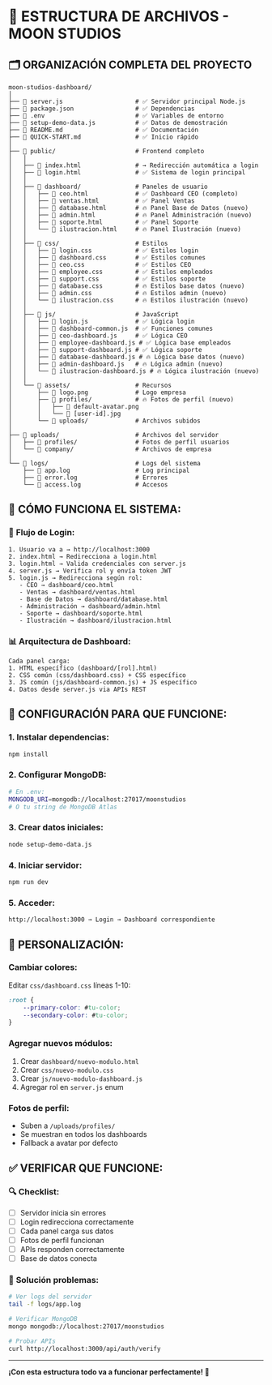 # 📁 ESTRUCTURA DE ARCHIVOS - MOON STUDIOS

## 🗂️ **ORGANIZACIÓN COMPLETA DEL PROYECTO**

```
moon-studios-dashboard/
│
├── 📄 server.js                    # ✅ Servidor principal Node.js
├── 📄 package.json                 # ✅ Dependencias
├── 📄 .env                         # ✅ Variables de entorno
├── 📄 setup-demo-data.js           # ✅ Datos de demostración
├── 📄 README.md                    # ✅ Documentación
├── 📄 QUICK-START.md               # ✅ Inicio rápido
│
├── 📁 public/                      # Frontend completo
│   │
│   ├── 📄 index.html               # → Redirección automática a login
│   ├── 📄 login.html               # ✅ Sistema de login principal
│   │
│   ├── 📁 dashboard/               # Paneles de usuario
│   │   ├── 📄 ceo.html             # ✅ Dashboard CEO (completo)
│   │   ├── 📄 ventas.html          # ✅ Panel Ventas
│   │   ├── 📄 database.html        # 🔥 Panel Base de Datos (nuevo)
│   │   ├── 📄 admin.html           # 🔥 Panel Administración (nuevo)
│   │   ├── 📄 soporte.html         # ✅ Panel Soporte
│   │   └── 📄 ilustracion.html     # 🔥 Panel Ilustración (nuevo)
│   │
│   ├── 📁 css/                     # Estilos
│   │   ├── 📄 login.css            # ✅ Estilos login
│   │   ├── 📄 dashboard.css        # ✅ Estilos comunes
│   │   ├── 📄 ceo.css              # ✅ Estilos CEO
│   │   ├── 📄 employee.css         # ✅ Estilos empleados
│   │   ├── 📄 support.css          # ✅ Estilos soporte
│   │   ├── 📄 database.css         # 🔥 Estilos base datos (nuevo)
│   │   ├── 📄 admin.css            # 🔥 Estilos admin (nuevo)
│   │   └── 📄 ilustracion.css      # 🔥 Estilos ilustración (nuevo)
│   │
│   ├── 📁 js/                      # JavaScript
│   │   ├── 📄 login.js             # ✅ Lógica login
│   │   ├── 📄 dashboard-common.js  # ✅ Funciones comunes
│   │   ├── 📄 ceo-dashboard.js     # ✅ Lógica CEO
│   │   ├── 📄 employee-dashboard.js # ✅ Lógica base empleados
│   │   ├── 📄 support-dashboard.js # ✅ Lógica soporte
│   │   ├── 📄 database-dashboard.js # 🔥 Lógica base datos (nuevo)
│   │   ├── 📄 admin-dashboard.js   # 🔥 Lógica admin (nuevo)
│   │   └── 📄 ilustracion-dashboard.js # 🔥 Lógica ilustración (nuevo)
│   │
│   └── 📁 assets/                  # Recursos
│       ├── 📄 logo.png             # Logo empresa
│       ├── 📁 profiles/            # 🔥 Fotos de perfil (nuevo)
│       │   ├── 📄 default-avatar.png
│       │   └── 📄 [user-id].jpg
│       └── 📁 uploads/             # Archivos subidos
│
├── 📁 uploads/                     # Archivos del servidor
│   ├── 📁 profiles/                # Fotos de perfil usuarios
│   └── 📁 company/                 # Archivos de empresa
│
└── 📁 logs/                        # Logs del sistema
    ├── 📄 app.log                  # Log principal
    ├── 📄 error.log                # Errores
    └── 📄 access.log               # Accesos
```

## 🎯 **CÓMO FUNCIONA EL SISTEMA:**

### 🔄 **Flujo de Login:**
```
1. Usuario va a → http://localhost:3000
2. index.html → Redirecciona a login.html
3. login.html → Valida credenciales con server.js
4. server.js → Verifica rol y envía token JWT
5. login.js → Redirecciona según rol:
   - CEO → dashboard/ceo.html
   - Ventas → dashboard/ventas.html
   - Base de Datos → dashboard/database.html
   - Administración → dashboard/admin.html
   - Soporte → dashboard/soporte.html
   - Ilustración → dashboard/ilustracion.html
```

### 📊 **Arquitectura de Dashboard:**
```
Cada panel carga:
1. HTML específico (dashboard/[rol].html)
2. CSS común (css/dashboard.css) + CSS específico
3. JS común (js/dashboard-common.js) + JS específico
4. Datos desde server.js via APIs REST
```

## 🔧 **CONFIGURACIÓN PARA QUE FUNCIONE:**

### 1. **Instalar dependencias:**
```bash
npm install
```

### 2. **Configurar MongoDB:**
```bash
# En .env:
MONGODB_URI=mongodb://localhost:27017/moonstudios
# O tu string de MongoDB Atlas
```

### 3. **Crear datos iniciales:**
```bash
node setup-demo-data.js
```

### 4. **Iniciar servidor:**
```bash
npm run dev
```

### 5. **Acceder:**
```
http://localhost:3000 → Login → Dashboard correspondiente
```

## 🎨 **PERSONALIZACIÓN:**

### **Cambiar colores:**
Editar `css/dashboard.css` líneas 1-10:
```css
:root {
    --primary-color: #tu-color;
    --secondary-color: #tu-color;
}
```

### **Agregar nuevos módulos:**
1. Crear `dashboard/nuevo-modulo.html`
2. Crear `css/nuevo-modulo.css`
3. Crear `js/nuevo-modulo-dashboard.js`
4. Agregar rol en `server.js` enum

### **Fotos de perfil:**
- Suben a `/uploads/profiles/`
- Se muestran en todos los dashboards
- Fallback a avatar por defecto

## ✅ **VERIFICAR QUE FUNCIONE:**

### 🔍 **Checklist:**
- [ ] Servidor inicia sin errores
- [ ] Login redirecciona correctamente
- [ ] Cada panel carga sus datos
- [ ] Fotos de perfil funcionan
- [ ] APIs responden correctamente
- [ ] Base de datos conecta

### 🐛 **Solución problemas:**
```bash
# Ver logs del servidor
tail -f logs/app.log

# Verificar MongoDB
mongo mongodb://localhost:27017/moonstudios

# Probar APIs
curl http://localhost:3000/api/auth/verify
```

---

**¡Con esta estructura todo va a funcionar perfectamente! 🎯**
